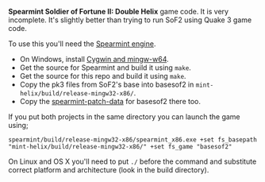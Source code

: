 **Spearmint Soldier of Fortune II: Double Helix** game code. It is very incomplete. It's slightly better than trying to run SoF2 using Quake 3 game code.

To use this you'll need the [Spearmint engine](https://github.com/zturtleman/spearmint).

  * On Windows, install [Cygwin and mingw-w64](https://github.com/zturtleman/spearmint/wiki/Compiling#windows).
  * Get the source for Spearmint and build it using `make`.
  * Get the source for this repo and build it using `make`.
  * Copy the pk3 files from SoF2's base into basesof2 in `mint-helix/build/release-mingw32-x86/`.
  * Copy the [spearmint-patch-data](https://github.com/zturtleman/spearmint-patch-data) for basesof2 there too.

If you put both projects in the same directory you can launch the game using;

    spearmint/build/release-mingw32-x86/spearmint_x86.exe +set fs_basepath "mint-helix/build/release-mingw32-x86/" +set fs_game "basesof2"

On Linux and OS X you'll need to put `./` before the command and substitute correct platform and architecture (look in the build directory).

